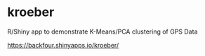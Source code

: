 # kroeber
R/Shiny app to demonstrate K-Means/PCA clustering of GPS Data


https://backfour.shinyapps.io/kroeber/
